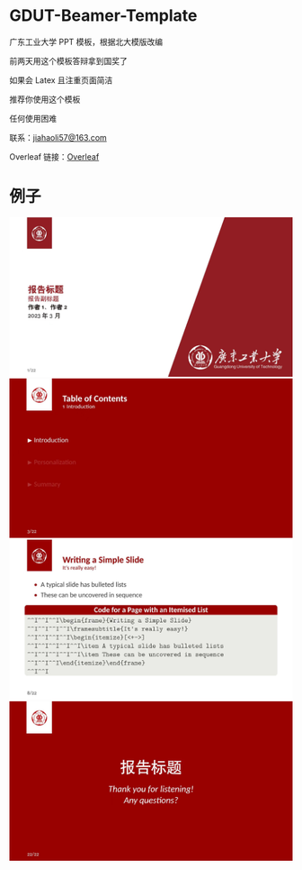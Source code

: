 # GDUT-Beamer-Template
广东工业大学 PPT 模板，根据北大模版改编

前两天用这个模板答辩拿到国奖了

如果会 Latex 且注重页面简洁

推荐你使用这个模板

任何使用困难

联系：jiahaoli57@163.com

Overleaf 链接：[Overleaf](https://www.overleaf.com/latex/templates/yan-dong-gong-ye-da-xue-zhong-wen-mo-ban-gdut-beamer-template/gyrbwbthpvcn)
 
# 例子
![image](demo/title_page.jpg)
![image](demo/contents_page.jpg)
![image](demo/content_page.jpg)
![image](demo/end_pag.jpg)
